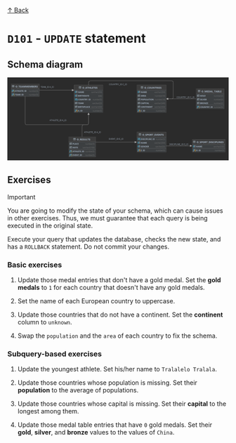 [↑ Back](./README.md)

# `D101` - `UPDATE` statement

## Schema diagram

![Schema diagram](./img/olympics-schema.png)

## Exercises

> [!IMPORTANT]
>
> You are going to modify the state of your schema, which can cause issues in other exercises. Thus, we must guarantee that each query is being executed in the original state.
>
> Execute your query that updates the database, checks the new state, and has a `ROLLBACK` statement. Do not commit your changes.

### Basic exercises

1. Update those medal entries that don't have a gold medal. Set the **gold medals** to `1` for each country that doesn't have any gold medals.

1. Set the name of each European country to uppercase.

1. Update those countries that do not have a continent. Set the **continent** column to `unknown`.

1. Swap the `population` and the `area` of each country to fix the schema.

### Subquery-based exercises

1. Update the youngest athlete. Set his/her name to `Tralalelo Tralala`.

1. Update those countries whose population is missing. Set their **population** to the average of populations.

1. Update those countries whose capital is missing. Set their **capital** to the longest among them.

1. Update those medal table entries that have `0` gold medals. Set their **gold**, **silver**, and **bronze** values to the values of `China`.

